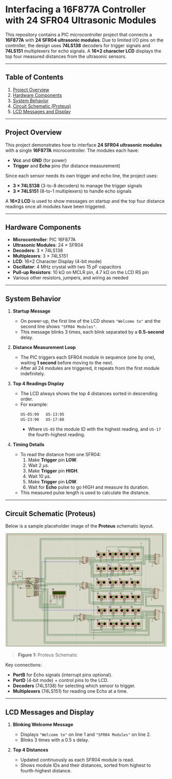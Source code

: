 # Interfacing a 16F877A Controller with 24 SFR04 Ultrasonic Modules

This repository contains a PIC microcontroller project that connects a **16F877A** with **24 SFR04 ultrasonic modules**. Due to limited I/O pins on the controller, the design uses **74LS138** decoders for trigger signals and **74LS151** multiplexers for echo signals. A **16×2 character LCD** displays the top four measured distances from the ultrasonic sensors. 

---

## Table of Contents
1. [Project Overview](#project-overview)
2. [Hardware Components](#hardware-components)
3. [System Behavior](#system-behavior)
4. [Circuit Schematic (Proteus)](#circuit-schematic-proteus)
5. [LCD Messages and Display](#lcd-messages-and-display)
---

## Project Overview
This project demonstrates how to interface **24 SFR04 ultrasonic modules** with a single **16F877A** microcontroller. The modules each have:
- **Vcc** and **GND** (for power)
- **Trigger** and **Echo** pins (for distance measurement)

Since each sensor needs its own trigger and echo line, the project uses:
- **3 × 74LS138** (3-to-8 decoders) to manage the trigger signals
- **3 × 74LS151** (8-to-1 multiplexers) to handle echo signals

A **16×2 LCD** is used to show messages on startup and the top four distance readings once all modules have been triggered.

---

## Hardware Components
- **Microcontroller**: PIC 16F877A
- **Ultrasonic Modules**: 24 × SFR04
- **Decoders**: 3 × 74LS138
- **Multiplexers**: 3 × 74LS151
- **LCD**: 16×2 Character Display (4-bit mode)
- **Oscillator**: 4 MHz crystal with two 15 pF capacitors
- **Pull-up Resistors**: 10 kΩ on MCLR pin, 4.7 kΩ on the LCD RS pin
- Various other resistors, jumpers, and wiring as needed

---

## System Behavior

1. **Startup Message**  
   - On power-up, the first line of the LCD shows `"Welcome to"` and the second line shows `"SFR04 Modules"`.  
   - This message blinks 3 times, each blink separated by a **0.5-second** delay.

2. **Distance Measurement Loop**  
   - The PIC triggers each SFR04 module in sequence (one by one), waiting **1 second** before moving to the next.
   - After all 24 modules are triggered, it repeats from the first module indefinitely.

3. **Top 4 Readings Display**  
   - The LCD always shows the top 4 distances sorted in descending order.  
   - For example:
     ```
     US-05:99   US-13:95
     US-23:90   US-17:80
     ```
     - Where `US-05` the module ID with the highest reading, and `US-17` the fourth-highest reading.

4. **Timing Details**  
   - To read the distance from one SFR04:
     1. Make **Trigger** pin **LOW**.
     2. Wait 2 μs.
     3. Make **Trigger** pin **HIGH**.
     4. Wait 10 μs.
     5. Make **Trigger** pin **LOW**.
     6. Wait for **Echo** pulse to go HIGH and measure its duration.
   - This measured pulse length is used to calculate the distance.

---

## Circuit Schematic (Proteus)

Below is a sample placeholder image of the **Proteus** schematic layout.  

![Proteus Schematic](./imgs/project_design.png)

> **Figure 1:** Proteus Schematic

Key connections:
- **PortB** for Echo signals (interrupt pins optional).
- **PortD** (4-bit mode) + control pins to the LCD.
- **Decoders** (74LS138) for selecting which sensor to trigger.
- **Multiplexers** (74LS151) for reading one Echo at a time.

---

## LCD Messages and Display

1. **Blinking Welcome Message**  
   - Displays `"Welcome to"` on line 1 and `"SFR04 Modules"` on line 2.  
   - Blinks 3 times with a 0.5 s delay.

2. **Top 4 Distances**  
   - Updated continuously as each SFR04 module is read.  
   - Shows module IDs and their distances, sorted from highest to fourth-highest distance.

